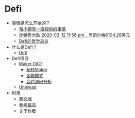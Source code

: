 # Defi

- 事情是怎么开始的？
  - [和小婉青一直规划的事情]()
  - [比特币大跌 2020-03-12 11:56 pm，当前价格6104.26美元]()
  - [Defi的哲学总览]()
- 什么是Defi？
  - [Defi]()
- Defi项目
    * [Maker DAO]()
      * [玩转Maker]()
      * [金融模式]()
      * [合约源码分析]()
    * [Uniswap]()
- 附录
    * [英文版]()
    * [参考信息](/5-附录/0-参考信息.md)
    * [关于作者](/5-附录/1-关于作者.md)
